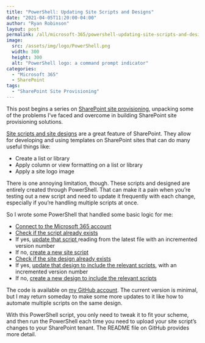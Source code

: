 ```yaml
---
title: "PowerShell: Updating Site Scripts and Designs"
date: "2021-04-05T11:20:00-04:00"
author: "Ryan Robinson"
layout: post
permalink: /all/microsoft-365/powershell-updating-site-scripts-and-designs/
image:
  src: /assets/img/logo/PowerShell.png
  width: 300
  height: 300
  alt: "PowerShell logo: a command prompt indicator"
categories:
  - "Microsoft 365"
  - SharePoint
tags:
  - "SharePoint Site Provisioning"
---
```


This post begins a series on [SharePoint site provisioning](/tags/sharepoint-site-provisioning/), unpacking some of the problems I’ve faced and overcome in building SharePoint site provisioning solutions.

[Site scripts and site designs](https://docs.microsoft.com/en-us/sharepoint/dev/declarative-customization/site-design-overview) are a great feature of SharePoint. They allow for developing and using templates on SharePoint sites that can do many useful things like:

- Create a list or library
- Apply column or view formatting on a list or library
- Apply a site logo image

There is one annoying limitation, though. These scripts and designed are entirely created through PowerShell. That can make it a pain when you’re testing out a new script and need to update it frequently with each change, especially if you’re handling multiple scripts at once.

So I wrote some PowerShell that handled some basic logic for me:

- [Connect to the Microsoft 365 account](https://docs.microsoft.com/en-us/powershell/module/sharepoint-online/connect-sposervice?view=sharepoint-ps)
- [Check if the script already exists](https://docs.microsoft.com/en-us/powershell/module/sharepoint-online/get-spositescript?view=sharepoint-ps)
- If yes, [update that script ](https://docs.microsoft.com/en-us/powershell/module/sharepoint-online/set-spositescript?view=sharepoint-ps)reading from the latest file with an incremented version number
- If no, [create a new site script](https://docs.microsoft.com/en-us/powershell/module/sharepoint-online/add-spositescript?view=sharepoint-ps)
- [Check if the site design already exists](https://docs.microsoft.com/en-us/powershell/module/sharepoint-online/get-spositedesign?view=sharepoint-ps)
- If yes, [update that design to include the relevant scripts](https://docs.microsoft.com/en-us/powershell/module/sharepoint-online/set-spositedesign?view=sharepoint-ps), with an incremented version number
- If no, [create a new design to include the relevant scripts](https://docs.microsoft.com/en-us/powershell/module/sharepoint-online/add-spositedesign?view=sharepoint-ps)

The code is available on [my GitHub account](https://github.com/ryan-l-robinson/SharePoint-Site-Update). The current version is minimal, but I may return someday to make some more updates to it like how to automate multiple scripts on the same design.

With this PowerShell script, you only need to tweak it to fit your scheme, and then run the PowerShell each time you need to upload your site script’s changes to your SharePoint tenant. The README file on GitHub provides more detail.
